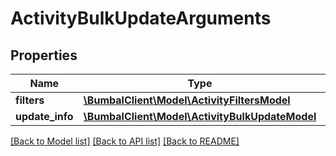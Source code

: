 # ActivityBulkUpdateArguments

## Properties
Name | Type | Description | Notes
------------ | ------------- | ------------- | -------------
**filters** | [**\BumbalClient\Model\ActivityFiltersModel**](ActivityFiltersModel.md) |  | [optional] 
**update_info** | [**\BumbalClient\Model\ActivityBulkUpdateModel**](ActivityBulkUpdateModel.md) |  | [optional] 

[[Back to Model list]](../README.md#documentation-for-models) [[Back to API list]](../README.md#documentation-for-api-endpoints) [[Back to README]](../README.md)


